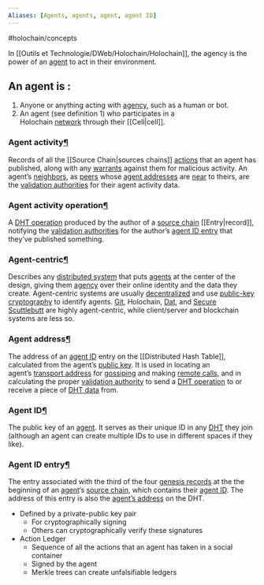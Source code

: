```yaml
---
Aliases: [Agents, agents, agent, agent ID]
---
```


#holochain/concepts

In [[Outils et Technologie/DWeb/Holochain/Holochain]], the agency is the power of an [agent](https://developer.holochain.org/glossary/#agent) to act in their environment.

## An agent is :

1.  Anyone or anything acting with [agency](https://developer.holochain.org/glossary/#agency), such as a human or bot.
2.  An agent (see definition 1) who participates in a Holochain [network](https://developer.holochain.org/glossary/#network) through their [[Cell|cell]].

### Agent activity[¶](https://developer.holochain.org/glossary/#agent-activity "Permanent link")

Records of all the [[Source Chain|sources chains]] [actions](https://developer.holochain.org/glossary/#action) that an agent has published, along with any [warrants](https://developer.holochain.org/glossary/#warrant) against them for malicious activity. An agent’s [neighbors](https://developer.holochain.org/glossary/#neighbor), as [peers](https://developer.holochain.org/glossary/#peer) whose [agent addresses](https://developer.holochain.org/glossary/#agent-address) are [near](https://developer.holochain.org/glossary/#nearness) to theirs, are the [validation authorities](https://developer.holochain.org/glossary/#validation-authority) for their agent activity data.

### Agent activity operation[¶](https://developer.holochain.org/glossary/#agent-activity-operation "Permanent link")

A [DHT operation](https://developer.holochain.org/glossary/#dht-operation) produced by the author of a [source chain](https://developer.holochain.org/glossary/#source-chain) [[Entry|record]], notifying the [validation authorities](https://developer.holochain.org/glossary/#validation-authority) for the author’s [agent ID entry](https://developer.holochain.org/glossary/#agent-id-entry) that they’ve published something.

### Agent-centric[¶](https://developer.holochain.org/glossary/#agent-centric "Permanent link")

Describes any [distributed system](https://developer.holochain.org/glossary/#distributed-system) that puts [agents](https://developer.holochain.org/glossary/#agent) at the center of the design, giving them [agency](https://developer.holochain.org/glossary/#agency) over their online identity and the data they create. Agent-centric systems are usually [decentralized](https://developer.holochain.org/glossary/#decentralization) and use [public-key cryptography](https://developer.holochain.org/glossary/#public-key-cryptography) to identify agents. [Git](https://git-scm.com/), Holochain, [Dat](https://www.datprotocol.com/), and [Secure Scuttlebutt](https://scuttlebutt.nz/) are highly agent-centric, while client/server and blockchain systems are less so.

### Agent address[¶](https://developer.holochain.org/glossary/#agent-address "Permanent link")

The address of an [agent ID](https://developer.holochain.org/glossary/#agent-id) entry on the [[Distributed Hash Table]], calculated from the agent’s [public key](https://developer.holochain.org/glossary/#public-key-cryptography). It is used in locating an agent’s [transport address](https://developer.holochain.org/glossary/#transport-address) for [gossiping](https://developer.holochain.org/glossary/#gossip) and making [remote calls](https://developer.holochain.org/glossary/#remote-call), and in calculating the proper [validation authority](https://developer.holochain.org/glossary/#validation-authority) to send a [DHT operation](https://developer.holochain.org/glossary/#dht-operation) to or receive a piece of [DHT data](https://developer.holochain.org/glossary/#dht-data) from.

### Agent ID[¶](https://developer.holochain.org/glossary/#agent-id "Permanent link")

The public key of an [agent](https://developer.holochain.org/glossary/#agent). It serves as their unique ID in any [DHT](https://developer.holochain.org/glossary/#dht) they join (although an agent can create multiple IDs to use in different spaces if they like).

### Agent ID entry[¶](https://developer.holochain.org/glossary/#agent-id-entry "Permanent link")

The entry associated with the third of the four [genesis records](https://developer.holochain.org/glossary/#genesis-records) at the the beginning of an [agent](https://developer.holochain.org/glossary/#agent)‘s [source chain](https://developer.holochain.org/glossary/#source-chain), which contains their [agent ID](https://developer.holochain.org/glossary/#agent-id). The address of this entry is also the [agent’s address](https://developer.holochain.org/glossary/#agent-address) on the DHT.

-   Defined by a private-public key pair
    -   For cryptographically signing
    -   Others can cryptographically verify these signatures
-   Action Ledger
    -   Sequence of all the actions that an agent has taken in a social container
    -   Signed by the agent
    -   Merkle trees can create unfalsifiable ledgers
